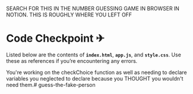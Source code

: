 SEARCH FOR THIS IN THE NUMBER GUESSING GAME IN BROWSER IN NOTION. THIS IS ROUGHLY WHERE YOU LEFT OFF

# Code Checkpoint ✈

Listed below are the contents of **`index.html`**, **`app.js`**, and **`style.css`**. Use these as references if you’re encountering any errors.

You're working on the checkChoice function as well as needing to declare variables you neglected to declare because you THOUGHT you wouldn't need them.# guess-the-fake-person
